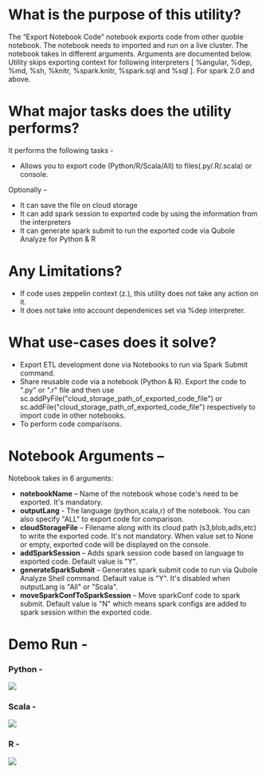 
# What is the purpose of this utility?

The “Export Notebook Code” notebook exports code from other quoble notebook. The notebook needs to imported and run on a live cluster. The notebook takes in different arguments. Arguments are documented below.  Utility skips exporting context for following interpreters [ %angular, %dep, %md, %sh, %knitr, %spark.knitr, %spark.sql and %sql ]. For spark 2.0 and above.



# What major tasks does the utility performs?

It performs the following tasks -
* Allows you to export code (Python/R/Scala/All) to files(.py/.R/.scala) or console.

Optionally –
* It can save the file on cloud storage
* It can add spark session to exported code by using the information from the interpreters
* It can generate spark submit to run the exported code via Qubole Analyze for Python & R


# Any Limitations?

* If code uses zeppelin context (z.), this utility does not take any action on it.
* It does not take into account dependenices set via %dep interpreter.


# What use-cases does it solve?

* Export ETL development done via Notebooks to run via Spark Submit command.
* Share reusable code via a notebook (Python & R). Export the code to ".py" or ".r" file and then use sc.addPyFile("cloud_storage_path_of_exported_code_file") or sc.addFile("cloud_storage_path_of_exported_code_file") respectively to import code in other notebooks.
* To perform code comparisons.


# Notebook Arguments –

Notebook takes in 6 arguments:
* **notebookName** – Name of the notebook whose code's need to be exported. It's mandatory.
* **outputLang** - The language (python,scala,r) of the notebook.  You can also specify "ALL" to export code for comparison.
* **cloudStorageFile** – Filename along with its cloud path (s3,blob,adls,etc) to write the exported code. It's not mandatory. When value set to None or empty, exported code will be displayed on the console.
* **addSparkSession** – Adds spark session code based on language to exported code. Default value is "Y".
* **generateSparkSubmit** – Generates spark submit code to run via Qubole Analyze Shell command. Default value is "Y". It's disabled when outputLang is "All" or "Scala".
* **moveSparkConfToSparkSession** – Move sparkConf code to spark submit. Default value is "N" which means spark configs are added to spark session within the exported code.


# Demo Run -


### Python - 

![](PySparkExportCode.gif)



### Scala - 

![](ScalaExportCode.gif)



### R - 

![](RExportCode.gif)
